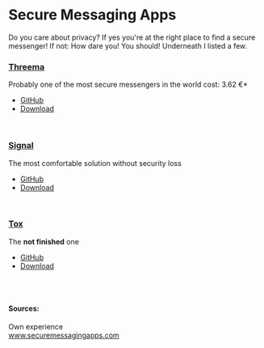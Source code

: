 # Secure Messaging Apps
Do you care about privacy? If yes you're at the right place to find a secure messenger! If not: How dare you! You should!
Underneath I listed a few.

### [Threema](https://threema.ch)
Probably one of the most secure messengers in the world
cost: 3.62 €*
* [GitHub](https://github.com/threema-ch)
* [Download](https://threema.ch/download)

<br>

### [Signal](https://signal.org)
The most comfortable solution without security loss
* [GitHub](https://github.com/signalapp)
* [Download](https://www.signal.org/download/)

<br>

### [Tox](https://tox.chat)
The **not finished** one
* [GitHub](https://github.com/TokTok)
* [Download](https://tox.chat/download.html)

<br></br>

#### Sources: <br>
Own experience <br>
www.securemessagingapps.com
